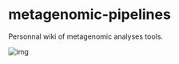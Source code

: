 # metagenomic-pipelines

Personnal wiki of metagenomic analyses tools.

![img](https://external-preview.redd.it/qNro9yiRH7qENud3XS2kQm32fcPJCVdRB57pum8q_VY.jpg?auto=webp&s=5e933a8fe83ebbee8d65e6b1f02cb680d7aee583)

